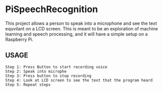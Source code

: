 # PiSpeechRecognition
This project allows a person to speak into a microphone and see the text equvilant on a LCD screen. This is meant to be an exploration of machine learning and speech processing, and it will have a simple setup on a Raspberry Pi.

USAGE
-------------
```
Step 1: Press Button to start recording voice
Step 2: Speak into microphe 
Step 3: Press button to stop recording 
Step 4: Look at LCD screen to see the text that the program heard
Step 5: Repeat steps
```
